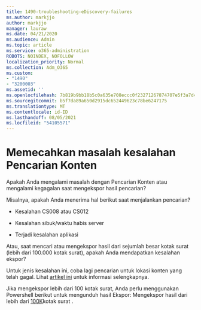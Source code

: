 ```yaml
---
title: 1490-troubleshooting-eDiscovery-failures
ms.author: markjjo
author: markjjo
manager: lauraw
ms.date: 04/21/2020
ms.audience: Admin
ms.topic: article
ms.service: o365-administration
ROBOTS: NOINDEX, NOFOLLOW
localization_priority: Normal
ms.collection: Adm_O365
ms.custom:
- "1490"
- "3200003"
ms.assetid: ''
ms.openlocfilehash: 7b819b9bb18b5c0a635e708eccc0f23271267874707e5f3a7d41b633a05f2822
ms.sourcegitcommit: b5f7da89a650d2915dc652449623c78be6247175
ms.translationtype: MT
ms.contentlocale: id-ID
ms.lasthandoff: 08/05/2021
ms.locfileid: "54105571"
---
```

# <a name="troubleshoot-content-search-errors"></a>Memecahkan masalah kesalahan Pencarian Konten

Apakah Anda mengalami masalah dengan Pencarian Konten atau mengalami kegagalan saat mengekspor hasil pencarian?

Misalnya, apakah Anda menerima hal berikut saat menjalankan pencarian?

- Kesalahan CS008 atau CS012

- Kesalahan sibuk/waktu habis server

- Terjadi kesalahan aplikasi

Atau, saat mencari atau mengekspor hasil dari sejumlah besar kotak surat (lebih dari 100.000 kotak surat), apakah Anda mendapatkan kesalahan ekspor?

Untuk jenis kesalahan ini, coba lagi pencarian untuk lokasi konten yang telah gagal. Lihat  [artikel ini](https://docs.microsoft.com/microsoft-365/compliance/retry-failed-content-search) untuk informasi selengkapnya.

Jika mengekspor lebih dari 100 kotak surat, Anda perlu menggunakan Powershell berikut untuk mengunduh hasil Ekspor: Mengekspor hasil dari lebih dari  [100K](https://docs.microsoft.com/microsoft-365/compliance/export-search-results?view=o365-worldwide%23exporting-results-from-more-than-100000-mailboxes)kotak surat .
